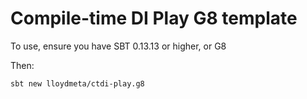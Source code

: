 # Compile-time DI Play G8 template

To use, ensure you have SBT 0.13.13 or higher, or G8


Then:

```
sbt new lloydmeta/ctdi-play.g8
```